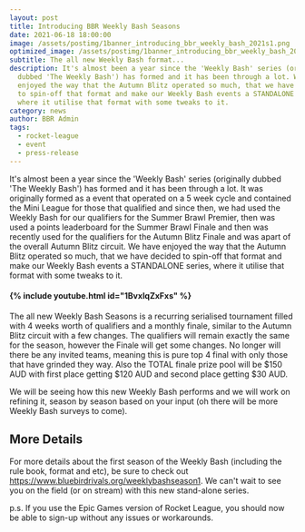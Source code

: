 ```yaml
---
layout: post
title: Introducing BBR Weekly Bash Seasons
date: 2021-06-18 18:00:00
image: /assets/postimg/1banner_introducing_bbr_weekly_bash_2021s1.png
optimized_image: /assets/postimg/1banner_introducing_bbr_weekly_bash_2021s1.png
subtitle: The all new Weekly Bash format...
description: It's almost been a year since the 'Weekly Bash' series (originally
  dubbed 'The Weekly Bash') has formed and it has been through a lot. We've
  enjoyed the way that the Autumn Blitz operated so much, that we have decided
  to spin-off that format and make our Weekly Bash events a STANDALONE series,
  where it utilise that format with some tweaks to it.
category: news
author: BBR Admin
tags:
  - rocket-league
  - event
  - press-release
---
```

It's almost been a year since the 'Weekly Bash' series (originally dubbed 'The Weekly Bash') has formed and it has been through a lot. It was originally formed as a event that operated on a 5 week cycle and contained the Mini League for those that qualified and since then, we had used the Weekly Bash for our qualifiers for the Summer Brawl Premier, then was used a points leaderboard for the Summer Brawl Finale and then was recently used for the qualifiers for the Autumn Blitz Finale and was apart of the overall Autumn Blitz circuit. We have enjoyed the way that the Autumn Blitz operated so much, that we have decided to spin-off that format and make our Weekly Bash events a STANDALONE series, where it utilise that format with some tweaks to it.

#### {% include youtube.html id="1BvxIqZxFxs" %}

The all new Weekly Bash Seasons is a recurring serialised tournament filled with 4 weeks worth of qualifiers and a monthly finale, similar to the Autumn Blitz circuit with a few changes. The qualifiers will remain exactly the same for the season, however the Finale will get some changes. No longer will there be any invited teams, meaning this is pure top 4 final with only those that have grinded they way. Also the TOTAL finale prize pool will be $150 AUD with first place getting $120 AUD and second place getting $30 AUD.

We will be seeing how this new Weekly Bash performs and we will work on refining it, season by season based on your input (oh there will be more Weekly Bash surveys to come).

## More Details

For more details about the first season of the Weekly Bash (including the rule book, format and etc), be sure to check out <a target="_self" rel=" noopener" class="ARhbh sn3Ek" href="https://www.bluebirdrivals.org/weeklybashseason1">https://www.bluebirdrivals.org/weeklybashseason1</a>. We can't wait to see you on the field (or on stream) with this new stand-alone series.

p.s. If you use the Epic Games version of Rocket League, you should now be able to sign-up without any issues or workarounds.